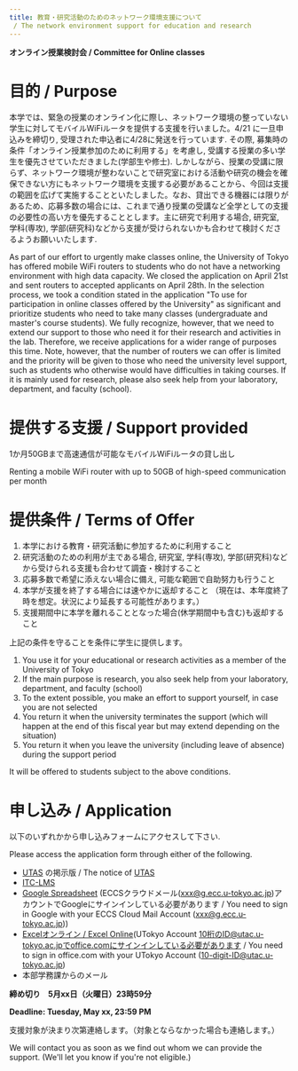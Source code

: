 ```yaml
---
title: 教育・研究活動のためのネットワーク環境支援について
 / The network environment support for education and research
---
```

**オンライン授業検討会 / Committee for Online classes**

# 目的 / Purpose 

本学では、緊急の授業のオンライン化に際し、ネットワーク環境の整っていない学生に対してモバイルWiFiルータを提供する支援を行いました。​4/21 に一旦申込みを締切り, 受理された申込者に4/28に発送を行っています. その際, 募集時の条件「オンライン授業参加のために利用する」を考慮し, 受講する授業の多い学生を優先させていただきました(学部生や修士). しかしながら、授業の受講に限らず、ネットワーク環境が整わないことで研究室における活動や研究の機会を確保できない方にもネットワーク環境を支援する必要があることから、今回は支援の範囲を広げて実施することといたしました。​なお、貸出できる機器には限りがあるため、応募多数の場合には、これまで通り授業の受講など全学としての支援の必要性の高い方を優先することとします。主に研究で利用する場合, 研究室, 学科(専攻), 学部(研究科)などから支援が受けられないかも合わせて検討くださるようお願いいたします.

As part of our effort to urgently make classes online, the University of Tokyo has offered mobile WiFi routers to students who do not have a networking environment with high data capacity.  We closed the application on April 21st and sent routers to accepted applicants on April 28th.  In the selection process, we took a condition stated in the application "To use for participation in online classes offered by the University" as significant and prioritize students who need to take many classes (undergraduate and master's course students).  We fully recognize, however, that we need to extend our support to those who need it for their research and activities in the lab.  Therefore, we receive applications for a wider range of purposes this time.  Note, however, that the number of routers we can offer is limited and the priority will be given to those who need the university level support, such as students who otherwise would have difficulties in taking courses.  If it is mainly used for research, please also seek help from your laboratory, department, and faculty (school).

# 提供する支援 / Support provided 

1か月50GBまで高速通信が可能なモバイルWiFiルータの貸し出し

Renting a mobile WiFi router with up to 50GB of high-speed communication per month 

# 提供条件 / Terms of Offer 

1. 本学における教育・研究活動に参加するために利用すること
1. 研究活動のための利用が主である場合, 研究室, 学科(専攻), 学部(研究科)などから受けられる支援も合わせて調査・検討すること
1. 応募多数で希望に添えない場合に備え, 可能な範囲で自助努力も行うこと
1. 本学が支援を終了する場合には速やかに返却すること （現在は、本年度終了時を想定。状況により延長する可能性があります。）
1. 支援期間中に本学を離れることとなった場合(休学期間中も含む)も返却すること

上記の条件を守ることを条件に学生に提供します。 

1. You use it for your educational or research activities as a member of the University of Tokyo
1. If the main purpose is research, you also seek help from your laboratory, department, and faculty (school)
1. To the extent possible, you make an effort to support yourself, in case you are not selected 
1. You return it when the university terminates the support (which will happen at the end of this fiscal year but may extend depending on the situation)
1. You return it when you leave the university (including leave of absence) during the support period

It will be offered to students subject to the above conditions. 

# 申し込み / Application 

以下のいずれかから申し込みフォームにアクセスして下さい.

Please access the application form through either of the following.

* [UTAS](https://utas.adm.u-tokyo.ac.jp/) の掲示版 / The notice of [UTAS](https://utas.adm.u-tokyo.ac.jp/)
* <a href="https://itc-lms.ecc.u-tokyo.ac.jp/lms/course/syllabus?idnumber=20197J919010V02" target="_blank">ITC-LMS</a>
* <a href="https://docs.google.com/spreadsheets/d/1GCohoPpwhIpxYIZuO6ZGwjwAjGFVpaiVa4TKYN4VoPk/edit?usp=sharing" target="_blank">Google Spreadsheet</a> (ECCSクラウドメール(xxx@g.ecc.u-tokyo.ac.jp)アカウントでGoogleにサインインしている必要があります / You need to sign in Google with your ECCS Cloud Mail Account (xxx@g.ecc.u-tokyo.ac.jp))
* <a href="https://univtokyo-my.sharepoint.com/:x:/g/personal/2615215597_utac_u-tokyo_ac_jp/ESEjHc7AYBpPqjooTPGoJMsBqcl0bN20iSUVwunnTGL2hg?e=pKORAl" target="_blank">Excelオンライン / Excel Online</a>(UTokyo Account 10桁のID@utac.u-tokyo.ac.jpでoffice.comにサインインしている必要があります / You need to sign in office.com with your UTokyo Account (10-digit-ID@utac.u-tokyo.ac.jp)
* 本部学務課からのメール

**締め切り　5月xx日（火曜日）23時59分**

**Deadline: Tuesday, May xx, 23:59 PM**

支援対象が決まり次第連絡します。（対象とならなかった場合も連絡します。） 

We will contact you as soon as we find out whom we can provide the support. (We'll let you know if you're not eligible.) 


